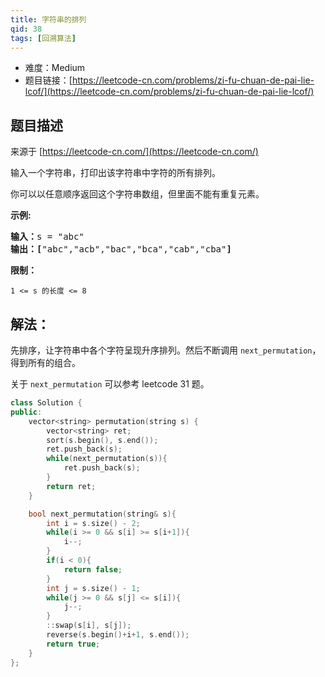 ```yaml
---
title: 字符串的排列
qid: 38
tags: [回溯算法]
---
```



- 难度：Medium
- 题目链接：[https://leetcode-cn.com/problems/zi-fu-chuan-de-pai-lie-lcof/](https://leetcode-cn.com/problems/zi-fu-chuan-de-pai-lie-lcof/)


## 题目描述

来源于 [https://leetcode-cn.com/](https://leetcode-cn.com/)

<p>输入一个字符串，打印出该字符串中字符的所有排列。</p>



<p>你可以以任意顺序返回这个字符串数组，但里面不能有重复元素。</p>



<p><strong>示例:</strong></p>

<pre><strong>输入：</strong>s = &quot;abc&quot;
<strong>输出：[</strong>&quot;abc&quot;,&quot;acb&quot;,&quot;bac&quot;,&quot;bca&quot;,&quot;cab&quot;,&quot;cba&quot;<strong>]</strong>
</pre>



<p><strong>限制：</strong></p>

<p><code>1 &lt;= s 的长度 &lt;= 8</code></p>


## 解法：

先排序，让字符串中各个字符呈现升序排列。然后不断调用 `next_permutation`，得到所有的组合。

关于 `next_permutation` 可以参考 leetcode 31 题。


```c++
class Solution {
public:
    vector<string> permutation(string s) {
        vector<string> ret;        
        sort(s.begin(), s.end());
        ret.push_back(s);
        while(next_permutation(s)){
            ret.push_back(s);
        }
        return ret;
    }

    bool next_permutation(string& s){
        int i = s.size() - 2;
        while(i >= 0 && s[i] >= s[i+1]){
            i--;
        }
        if(i < 0){
            return false;
        }
        int j = s.size() - 1;
        while(j >= 0 && s[j] <= s[i]){
            j--;
        }
        ::swap(s[i], s[j]);
        reverse(s.begin()+i+1, s.end());
        return true;
    }
};
```
